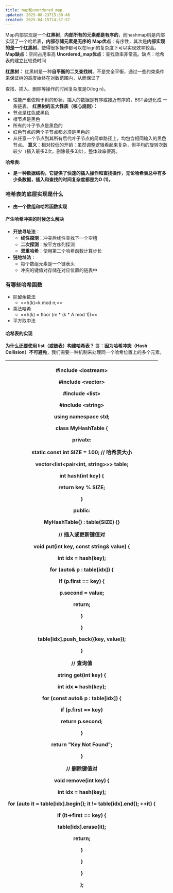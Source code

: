 ```yaml
---
title: map和unordered_map
updated: 2025-08-23T15:30:46
created: 2025-04-15T14:57:57
---
```


Map内部实现是一个**红黑树**，**内部所有的元素都是有序的**，而hashmap则是内部实现了一个哈希表，**内部存储元素是无序的**
**Map优点**：有序性，其次是**内部实现的是一个红黑树**，使得很多操作都可以在logn的复杂度下可以实现效率较高。
**Map缺点**：空间占用率高
**Unordered_map优点**：查找效率非常高。缺点：哈希表的建立比较费时间

**红黑树：**
红黑树是一种**自平衡的二叉查找树**。不是完全平衡，通过一些约束条件来保证树的高度始终在对数范围内，从而保证了

查找、插入、删除等操作的时间复杂度是O(log n)。
- 性能严重依赖于树的形状，插入的数据是有序或接近有序的，BST会退化成 一条链表。
**红黑树的五大性质（核心规则）：**
- 节点是红色或黑色
- 根节点是黑色
- 所有的叶子节点是黑色的
- 红色节点的两个子节点都必须是黑色的
- 从任意一个节点到其所有后代叶子节点的简单路径上，均包含相同输入的黑色节点。
**意义**：相对较低的开销：虽然调整逻辑看起来复杂，但平均的旋转次数较少（插入最多2次，删除最多3次），整体效率很高。

**哈希表:**
- **是一种数据结构，它提供了快速的插入操作和查找操作，无论哈希表总中有多少条数据，插入和查找的时间复杂度都是为O (1)。**

### 哈希表的底层实现是什么
- **由一个数组和哈希函数实现**
#### 产生哈希冲突的时候怎么解决
- **开放寻址法**：
  - **线性探测**：冲突后线性查找下一个空槽
  - **二次探测**：按平方序列探测
  - **双重哈希**：使用第二个哈希函数计算步长
- **链地址法**：
  - 每个数组元素是一个链表头
  - 冲突的键值对存储在对应位置的链表中
### 有哪些哈希函数
- 除留余数法
  - ==​h(k)=k mod n;​<sub></sub>==
- 乘法哈希
  - ==<sub></sub>​h(k) = floor (m \* (k \* A mod 1))​<sub></sub>==
- 平方取中法

#### 哈希表的实现
**为什么还要使用 list（或链表）构建哈希表？**
答：**因为哈希冲突（Hash Collision）不可避免**，我们需要一种机制来处理同一个哈希位置上的多个元素。
<table>
<colgroup>
<col style="width: 100%" />
</colgroup>
<thead>
<tr class="header">
<th><p>#include &lt;iostream&gt;</p>
<p>#include &lt;vector&gt;</p>
<p>#include &lt;list&gt;</p>
<p>#include &lt;string&gt;</p>
<p></p>
<p>using namespace std;</p>
<p></p>
<p>class MyHashTable {</p>
<p>private:</p>
<p>static const int SIZE = 100; // 哈希表大小</p>
<p>vector&lt;list&lt;pair&lt;int, string&gt;&gt;&gt; table;</p>
<p></p>
<p>int hash(int key) {</p>
<p>return key % SIZE;</p>
<p>}</p>
<p></p>
<p>public:</p>
<p>MyHashTable() : table(SIZE) {}</p>
<p></p>
<p>// 插入或更新键值对</p>
<p>void put(int key, const string&amp; value) {</p>
<p>int idx = hash(key);</p>
<p>for (auto&amp; p : table[idx]) {</p>
<p>if (p.first == key) {</p>
<p>p.second = value;</p>
<p>return;</p>
<p>}</p>
<p>}</p>
<p>table[idx].push_back({key, value});</p>
<p>}</p>
<p></p>
<p>// 查询值</p>
<p>string get(int key) {</p>
<p>int idx = hash(key);</p>
<p>for (const auto&amp; p : table[idx]) {</p>
<p>if (p.first == key)</p>
<p>return p.second;</p>
<p>}</p>
<p>return "Key Not Found";</p>
<p>}</p>
<p></p>
<p>// 删除键值对</p>
<p>void remove(int key) {</p>
<p>int idx = hash(key);</p>
<p>for (auto it = table[idx].begin(); it != table[idx].end(); ++it) {</p>
<p>if (it-&gt;first == key) {</p>
<p>table[idx].erase(it);</p>
<p>return;</p>
<p>}</p>
<p>}</p>
<p>}</p>
<p>};</p></th>
</tr>
</thead>
<tbody>
</tbody>
</table>

